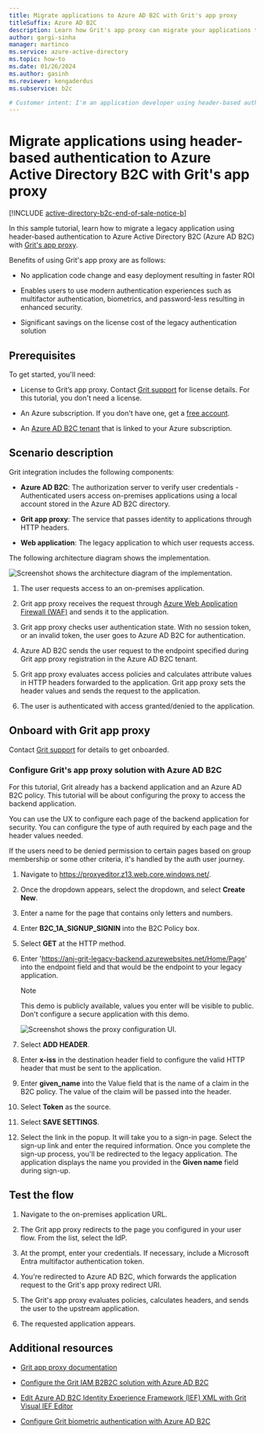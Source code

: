 ```yaml
---
title: Migrate applications to Azure AD B2C with Grit's app proxy 
titleSuffix: Azure AD B2C
description: Learn how Grit's app proxy can migrate your applications to Azure AD B2C with no code change
author: gargi-sinha
manager: martinco
ms.service: azure-active-directory
ms.topic: how-to
ms.date: 01/26/2024
ms.author: gasinh
ms.reviewer: kengaderdus
ms.subservice: b2c

# Customer intent: I'm an application developer using header-based authentication, and I want to migrate my legacy application to Azure Active Directory B2C with Grit app proxy. I need to enable modern authentication experiences, enhance security, and save on licensing costs.
---
```


# Migrate applications using header-based authentication to Azure Active Directory B2C with Grit's app proxy

[!INCLUDE [active-directory-b2c-end-of-sale-notice-b](../../includes/active-directory-b2c-end-of-sale-notice-b.md)]

In this sample tutorial, learn how to migrate a legacy application using header-based authentication to Azure Active Directory B2C (Azure AD B2C) with [Grit's app proxy](https://www.gritiam.com/appProxy.html).

Benefits of using Grit's app proxy are as follows:

- No application code change and easy deployment resulting in faster ROI

- Enables users to use modern authentication experiences such as multifactor authentication, biometrics, and password-less resulting in enhanced security.

- Significant savings on the license cost of the legacy authentication solution

## Prerequisites

To get started, you'll need:

- License to Grit’s app proxy. Contact [Grit support](mailto:info@gritsoftwaresystems.com) for license details. For this tutorial, you don't need a license.

- An Azure subscription. If you don't have one, get a [free account](https://azure.microsoft.com/free/).

- An [Azure AD B2C tenant](tutorial-create-tenant.md) that is linked to your Azure subscription.

## Scenario description

Grit integration includes the following components:

- **Azure AD B2C**: The authorization server to verify user credentials - Authenticated users access on-premises applications using a local account stored in the Azure AD B2C directory.

- **Grit app proxy**: The service that passes identity to applications through HTTP headers.

- **Web application**: The legacy application to which user requests access.

The following architecture diagram shows the implementation.

   ![Screenshot shows the architecture diagram of the implementation.](./media/partner-grit-app-proxy/grit-app-proxy-architecture.png)

1. The user requests access to an on-premises application.

2. Grit app proxy receives the request through [Azure Web Application Firewall (WAF)](https://azure.microsoft.com/products/web-application-firewall/) and sends it to the application.

3. Grit app proxy checks user authentication state. With no session token, or an invalid token, the user goes to Azure AD B2C for authentication.

4. Azure AD B2C sends the user request to the endpoint specified during Grit app proxy registration in the Azure AD B2C tenant.

4. Grit app proxy evaluates access policies and calculates attribute values in HTTP headers forwarded to the application. Grit app proxy sets the header values and sends the request to the application.

5. The user is authenticated with access granted/denied to the application.

## Onboard with Grit app proxy

Contact [Grit support](mailto:info@gritsoftwaresystems.com) for details to get onboarded.

### Configure Grit's app proxy solution with Azure AD B2C

For this tutorial, Grit already has a backend application and an Azure AD B2C policy. This tutorial will be about configuring the proxy to access the backend application.

You can use the UX to configure each page of the backend application for security. You can configure the type of auth required by each page and the header values needed.

If the users need to be denied permission to certain pages based on group membership or some other criteria, it's handled by the auth user journey.

1. Navigate to https://proxyeditor.z13.web.core.windows.net/.

2. Once the dropdown appears, select the dropdown, and select **Create New**.

3. Enter a name for the page that contains only letters and numbers.

4. Enter **B2C_1A_SIGNUP_SIGNIN** into the B2C Policy box.

5. Select **GET** at the HTTP method.

6. Enter 'https://anj-grit-legacy-backend.azurewebsites.net/Home/Page' into the endpoint field and that would be the endpoint to your legacy application.

   >[!NOTE]
   >This demo is publicly available, values you enter will be visible to public. Don't configure a secure application with this demo.

   ![Screenshot shows the proxy configuration UI.](./media/partner-grit-app-proxy/proxy-configuration.png)

7. Select **ADD HEADER**.

8. Enter **x-iss** in the destination header field to configure the valid HTTP header that must be sent to the application.

9. Enter **given_name** into the Value field that is the name of a claim in the B2C policy. The value of the claim will be passed into the header.

10. Select **Token** as the source.

11. Select **SAVE SETTINGS**.

12. Select the link in the popup. It will take you to a sign-in page. Select the sign-up link and enter the required information. Once you complete the sign-up process, you'll be redirected to the legacy application. The application displays the name you provided in the **Given name** field during sign-up.

## Test the flow

1. Navigate to the on-premises application URL.

2. The Grit app proxy redirects to the page you configured in your user flow.
From the list, select the IdP.

3. At the prompt, enter your credentials. If necessary, include a Microsoft Entra multifactor authentication token.

4. You're redirected to Azure AD B2C, which forwards the application request to the Grit's app proxy redirect URI.

5. The Grit's app proxy evaluates policies, calculates headers, and sends the user to the upstream application.

6. The requested application appears.

## Additional resources

- [Grit app proxy documentation](https://www.gritiam.com/appProxy.html)

- [Configure the Grit IAM B2B2C solution with Azure AD B2C](partner-grit-iam.md)

- [Edit Azure AD B2C Identity Experience Framework (IEF) XML with Grit Visual IEF Editor](partner-grit-editor.md)

- [Configure Grit biometric authentication with Azure AD B2C](partner-grit-authentication.md)
